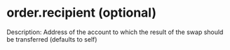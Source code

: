 # order.recipient (optional)

Description: Address of the account to which the result of the swap should be transferred (defaults to self)